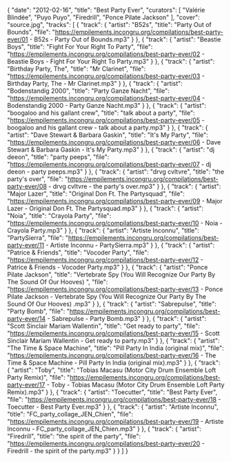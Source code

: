 {
  "date": "2012-02-16",
  "title": "Best Party Ever",
  "curators": [
    "Valérie Blindée",
    "Puyo Puyo",
    "Firedrill",
    "Ponce Pilate Jackson"
  ],
  "cover": "source.jpg",
  "tracks": [
    {
      "track": {
        "artist": "B52s",
        "title": "Party Out of Bounds",
        "file": "https://empilements.incongru.org/compilations/best-party-ever/01 - B52s - Party Out of Bounds.mp3"
      }
    },
    {
      "track": {
        "artist": "Beastie Boys",
        "title": "Fight For Your Right To Party",
        "file": "https://empilements.incongru.org/compilations/best-party-ever/02 - Beastie Boys - Fight For Your Right To Party.mp3"
      }
    },
    {
      "track": {
        "artist": "Birthday Party, The",
        "title": "Mr Clarinet",
        "file": "https://empilements.incongru.org/compilations/best-party-ever/03 - Birthday Party, The - Mr Clarinet.mp3"
      }
    },
    {
      "track": {
        "artist": "Bodenstandig 2000",
        "title": "Party Ganze Nacht",
        "file": "https://empilements.incongru.org/compilations/best-party-ever/04 - Bodenstandig 2000 - Party Ganze Nacht.mp3"
      }
    },
    {
      "track": {
        "artist": "boogaloo and his gallant crew",
        "title": "talk about a party",
        "file": "https://empilements.incongru.org/compilations/best-party-ever/05 - boogaloo and his gallant crew - talk about a party.mp3"
      }
    },
    {
      "track": {
        "artist": "Dave Stewart & Barbara Gaskin",
        "title": "It's My Party",
        "file": "https://empilements.incongru.org/compilations/best-party-ever/06 - Dave Stewart & Barbara Gaskin - It's My Party.mp3"
      }
    },
    {
      "track": {
        "artist": "dj deeon",
        "title": "party peeps",
        "file": "https://empilements.incongru.org/compilations/best-party-ever/07 - dj deeon - party peeps.mp3"
      }
    },
    {
      "track": {
        "artist": "drvg cvltvre",
        "title": "the party's over",
        "file": "https://empilements.incongru.org/compilations/best-party-ever/08 - drvg cvltvre - the party's over.mp3"
      }
    },
    {
      "track": {
        "artist": "Major Lazer",
        "title": "Original Don Ft. The Partysquad",
        "file": "https://empilements.incongru.org/compilations/best-party-ever/09 - Major Lazer - Original Don Ft. The Partysquad.mp3"
      }
    },
    {
      "track": {
        "artist": "Noia",
        "title": "Crayola Party",
        "file": "https://empilements.incongru.org/compilations/best-party-ever/10 - Noia - Crayola Party.mp3"
      }
    },
    {
      "track": {
        "artist": "Artiste Inconnu",
        "title": "PartySierra",
        "file": "https://empilements.incongru.org/compilations/best-party-ever/11 - Artiste Inconnu - PartySierra.mp3"
      }
    },
    {
      "track": {
        "artist": "Patrice & Friends",
        "title": "Vocoder Party",
        "file": "https://empilements.incongru.org/compilations/best-party-ever/12 - Patrice & Friends - Vocoder Party.mp3"
      }
    },
    {
      "track": {
        "artist": "Ponce Pilate Jackson",
        "title": "Vertebrate Spy (You Will Recognize Our Party By The Sound Of Our Hooves) ",
        "file": "https://empilements.incongru.org/compilations/best-party-ever/13 - Ponce Pilate Jackson - Vertebrate Spy (You Will Recognize Our Party By The Sound Of Our Hooves) .mp3"
      }
    },
    {
      "track": {
        "artist": "Sabrepulse",
        "title": "Party Bomb",
        "file": "https://empilements.incongru.org/compilations/best-party-ever/14 - Sabrepulse - Party Bomb.mp3"
      }
    },
    {
      "track": {
        "artist": "Scott Sinclair Mariam Wallentin",
        "title": "Get ready to party",
        "file": "https://empilements.incongru.org/compilations/best-party-ever/15 - Scott Sinclair Mariam Wallentin - Get ready to party.mp3"
      }
    },
    {
      "track": {
        "artist": "The Time & Space Machine",
        "title": "Pill Party In India (original mix)",
        "file": "https://empilements.incongru.org/compilations/best-party-ever/16 - The Time & Space Machine - Pill Party In India (original mix).mp3"
      }
    },
    {
      "track": {
        "artist": "Toby",
        "title": "Tobias Macasu (Motor City Drum Ensemble Loft Party Remix)",
        "file": "https://empilements.incongru.org/compilations/best-party-ever/17 - Toby - Tobias Macasu (Motor City Drum Ensemble Loft Party Remix).mp3"
      }
    },
    {
      "track": {
        "artist": "Toecutter",
        "title": "Best Party Ever",
        "file": "https://empilements.incongru.org/compilations/best-party-ever/18 - Toecutter - Best Party Ever.mp3"
      }
    },
    {
      "track": {
        "artist": "Artiste Inconnu",
        "title": "FC_party_collage_JEN_Chien",
        "file": "https://empilements.incongru.org/compilations/best-party-ever/19 - Artiste Inconnu - FC_party_collage_JEN_Chien.mp3"
      }
    },
    {
      "track": {
        "artist": "Firedrill",
        "title": "the spirit of the party",
        "file": "https://empilements.incongru.org/compilations/best-party-ever/20 - Firedrill - the spirit of the party.mp3"
      }
    }
  ]
}
